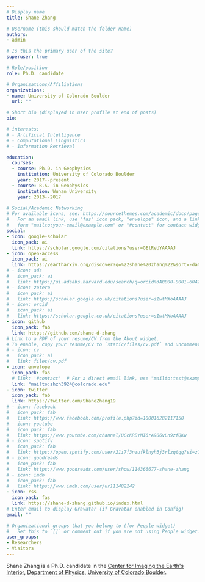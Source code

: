 ```yaml
---
# Display name
title: Shane Zhang

# Username (this should match the folder name)
authors:
- admin

# Is this the primary user of the site?
superuser: true

# Role/position
role: Ph.D. candidate

# Organizations/Affiliations
organizations:
- name: University of Colorado Boulder
  url: ""

# Short bio (displayed in user profile at end of posts)
bio:

# interests:
# - Artificial Intelligence
# - Computational Linguistics
# - Information Retrieval

education:
  courses:
  - course: Ph.D. in Geophysics
    institution: University of Colorado Boulder
    year: 2017--present
  - course: B.S. in Geophysics
    institution: Wuhan University
    year: 2013--2017

# Social/Academic Networking
# For available icons, see: https://sourcethemes.com/academic/docs/page-builder/#icons
#   For an email link, use "fas" icon pack, "envelope" icon, and a link in the
#   form "mailto:your-email@example.com" or "#contact" for contact widget.
social:
- icon: google-scholar
  icon_pack: ai
  link: https://scholar.google.com/citations?user=GElReUYAAAAJ
- icon: open-access
  icon_pack: ai
  link: https://eartharxiv.org/discover?q=%22shane%20zhang%22&sort=-date_updated
# - icon: ads
#   icon_pack: ai
#   link: https://ui.adsabs.harvard.edu/search/q=orcid%3A0000-0001-6042-177X
# - icon: zotero
#   icon_pack: ai
#   link: https://scholar.google.co.uk/citations?user=sIwtMXoAAAAJ
# - icon: orcid
#   icon_pack: ai
#   link: https://scholar.google.co.uk/citations?user=sIwtMXoAAAAJ
- icon: github
  icon_pack: fab
  link: https://github.com/shane-d-zhang
# Link to a PDF of your resume/CV from the About widget.
# To enable, copy your resume/CV to `static/files/cv.pdf` and uncomment the lines below.
# - icon: cv
#   icon_pack: ai
#   link: files/cv.pdf
- icon: envelope
  icon_pack: fas
  # link: '#contact'  # For a direct email link, use "mailto:test@example.org".
  link: "mailto:shzh3924@colorado.edu"
- icon: twitter
  icon_pack: fab
  link: https://twitter.com/ShaneZhang19
# - icon: facebook
#   icon_pack: fab
#   link: https://www.facebook.com/profile.php?id=100016282117150
# - icon: youtube
#   icon_pack: fab
#   link: https://www.youtube.com/channel/UCcKRBYMI6rA986vLn9zfQKw
# - icon: spotify
#   icon_pack: fab
#   link: https://open.spotify.com/user/21i7f3nzufklnyh3j3rlzqtqq?si=z1W8eQvfRiiyB9hub7NguA
# - icon: goodreads
#   icon_pack: fab
#   link: https://www.goodreads.com/user/show/114366677-shane-zhang
# - icon: imdb
#   icon_pack: fab
#   link: https://www.imdb.com/user/ur111482242
- icon: rss
  icon_pack: fas
  link: https://shane-d-zhang.github.io/index.html
# Enter email to display Gravatar (if Gravatar enabled in Config)
email: ""

# Organizational groups that you belong to (for People widget)
#   Set this to `[]` or comment out if you are not using People widget.
user_groups:
- Researchers
- Visitors
---
```


Shane Zhang is a Ph.D. candidate in the [Center for Imaging the Earth's Interior](http://ciei.colorado.edu/ritzwoller_m), [Department of Physics](https://www.colorado.edu/physics/), [University of Colorado Boulder](https://www.colorado.edu/).
